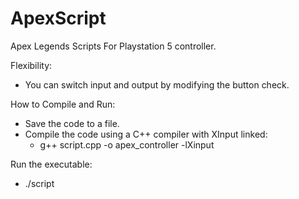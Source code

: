 # ApexScript

Apex Legends Scripts For Playstation 5 controller.

Flexibility:
- You can switch input and output by modifying the button check.

How to Compile and Run:
- Save the code to a file.
- Compile the code using a C++ compiler with XInput linked:
  - g++ script.cpp -o apex_controller -lXinput
  
Run the executable:
- ./script
